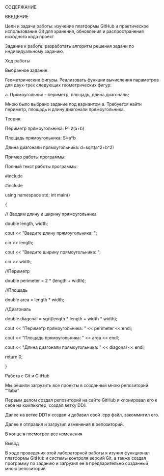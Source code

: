 СОДЕРЖАНИЕ 

 

 

ВВЕДЕНИЕ 

Цели и задачи работы: изучение платформы GitHub и практическое использование Git для хранения, обновления и распространения исходного кода проект 

 

Задание к работе: разработать алгоритм решения задачи по индивидуальному заданию. 

 

 

Ход работы 

Выбранное задание: 

Геометрические фигуры. Реализовать функции вычисления параметров для двух-трех следующих геометрических фигур: 

a. Прямоугольник – периметр, площадь, длина диагонали; 

 

Мною было выбрано задание под вариантом a. Требуется найти периметр, площадь и длину диагонали прямоугольника. 

Теория: 

Периметр прямоугольника: P=2(a+b) 

Площадь прямоугольника: S=a*b 

Длина диагонали прямоугольника: d=sqrt(a^2+b^2) 

 

 

Пример работы программы: 

 

 

 

 

 

 

 

Полный текст работы программы: 

 

#include <iostream>  

#include <cmath>  

using namespace std; int main()  

{  

// Вводим длину и ширину прямоугольника  

 

double length, width;  

cout << "Введите длину прямоугольника: ";  

cin >> length;  

cout << "Введите ширину прямоугольника: ";  

cin >> width;  

 

//Периметр  

double perimeter = 2 * (length + width);  

 

//Площадь  

double area = length * width;  

 

//Диагональ  

double diagonal = sqrt(length * length + width * width);  

 

 

cout << "Периметр прямоугольника: " << perimeter << endl;  

cout << "Площадь прямоугольника: " << area << endl;  

cout << "Длина диагонали прямоугольника: " << diagonal << endl;  

return 0;  

} 

 

Работа с Git и GitHub 

Мы решили загрузить все проекты в созданный мною репозиторий “1laba” 

 

 

Первым делом создал репозиторий на сайте GitHub и клонировал его к себе на компьютер, создал ветку DD1. 

 

 

Далее на ветке DD1 я создал и добавил свой .cpp файл, закоммитил его. 

 

  

 

Далее я отправил и загрузил изменения в репозиторий. 

 

 

В конце я посмотрел все изменения 

 

 

Вывод 

В ходе проведения этой лабораторной работы я изучил функционал платформы GitHub и системы контроля версий Git, а также создал программу по заданию и загрузил ее в предварительно созданный мною репозиторий 

 
